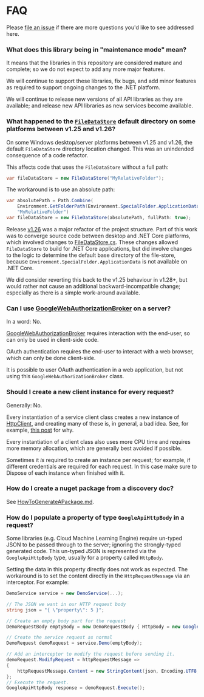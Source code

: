 # FAQ

Please [file an issue](https://github.com/google/google-api-dotnet-client/issues/new) if there are more questions you'd like to see addressed here.

### What does this library being in "maintenance mode" mean?

It means that the libraries in this repository are considered mature and complete; so we do not expect to add any more major features.

We will continue to support these libraries, fix bugs, and add minor features as required to support ongoing changes to the .NET platform.

We will continue to release new versions of all API libraries as they are available; and release new API libraries as new services become available.

### What happened to the [`FileDataStore`](https://github.com/google/google-api-dotnet-client/blob/master/Src/Support/Google.Apis/Util/Store/FileDataStore.cs) default directory on some platforms between v1.25 and v1.26?

On some Windows desktop/server platforms between v1.25 and v1.26, the default `FileDataStore` directory location changed. This was an unindended consequence of a code refactor.

This affects code that uses the `FileDataStore` without a full path:

```C#
var fileDataStore = new FileDataStore("MyRelativeFolder");
```

The workaround is to use an absolute path:
```C#
var absolutePath = Path.Combine(
    Environment.GetFolderPath(Environment.SpecialFolder.ApplicationData),
    "MyRelativeFolder")
var fileDataStore = new FileDataStore(absolutePath, fullPath: true);
```

Release [v1.26](https://github.com/google/google-api-dotnet-client/releases/tag/v1.26.2) was a major refactor of the project structure. Part of this work was to converge source code between desktop and .NET Core platforms, which involved changes to [FileDataStore.cs](https://github.com/google/google-api-dotnet-client/blob/master/Src/Support/Google.Apis/Util/Store/FileDataStore.cs). These changes allowed `FileDataStore` to build for .NET Core applications, but did involve changes to the logic to determine the default base directory of the file-store, because `Environment.SpecialFolder.ApplicationData` is not available on .NET Core.

We did consider reverting this back to the v1.25 behaviour in v1.28+, but would rather not cause an additional backward-incompatible change; especially as there is a simple work-around available. 

### Can I use [GoogleWebAuthorizationBroker](https://github.com/google/google-api-dotnet-client/blob/master/Src/Support/Google.Apis.Auth/OAuth2/GoogleWebAuthorizationBroker.cs) on a server?

In a word: No.

[GoogleWebAuthorizationBroker](https://github.com/google/google-api-dotnet-client/blob/master/Src/Support/Google.Apis.Auth/OAuth2/GoogleWebAuthorizationBroker.cs) requires interaction with the end-user, so can only be used in client-side code.

OAuth authentication requires the end-user to interact with a web browser, which can only be done client-side.

It is possible to user OAuth authentication in a web application, but not using this `GoogleWebAuthorizationBroker` class.

### Should I create a new client instance for every request?

Generally: No.

Every instantiation of a service client class creates a new instance of
[HttpClient](https://msdn.microsoft.com/en-us/library/system.net.http.httpclient(v=vs.118).aspx),
and creating many of these is, in general, a bad idea. See, for example,
[this post](https://aspnetmonsters.com/2016/08/2016-08-27-httpclientwrong/) for why.

Every instantiation of a client class also uses more CPU time and requires more memory allocation,
which are generally best avoided if possible.

Sometimes it *is* required to create an instance per request; for example, if different
credentials are required for each request.
In this case make sure to Dispose of each instance when finished with it.

### How do I create a nuget package from a discovery doc?

See [HowToGenerateAPackage.md](HowToGenerateAPackage.md).

### How do I populate a property of type `GoogleApiHttpBody` in a request?

Some libraries (e.g. Cloud Machine Learning Engine) require un-typed
JSON to be passed through to the server; ignoring the strongly-typed
generated code. This un-typed JSON is represented via the `GoogleApiHttpBody`
type, usually for a property called `HttpBody`.

Setting the data in this property directly does not work as
expected. The workaround is to set the content directly in the
`HttpRequestMessage` via an interceptor. For example:

```csharp
DemoService service = new DemoService(...);

// The JSON we want in our HTTP request body
string json = "{ \"property\": 5 }";

// Create an empty body part for the request
DemoRequestBody emptyBody = new DemoRequestBody { HttpBody = new GoogleApiHttpBody() };

// Create the service request as normal
DemoRequest demoRequest = service.Demo(emptyBody);

// Add an interceptor to modify the request before sending it.
demoRequest.ModifyRequest = httpRequestMessage =>
{
    httpRequestMessage.Content = new StringContent(json, Encoding.UTF8, "application/json");
};
// Execute the request.
GoogleApiHttpBody response = demoRequest.Execute();
```
